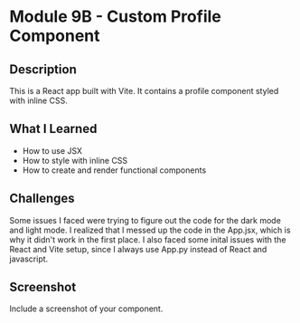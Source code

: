 # Module 9B - Custom Profile Component

## Description
This is a React app built with Vite. It contains a profile component styled with inline CSS.

## What I Learned
- How to use JSX
- How to style with inline CSS
- How to create and render functional components

## Challenges
Some issues I faced were trying to figure out the code for the dark mode and light mode. I realized that I messed up the code in the App.jsx, which is why it didn't work in the first place. I also faced some inital issues with the React and Vite setup, since I always use App.py instead of React and javascript. 

## Screenshot
Include a screenshot of your component.
